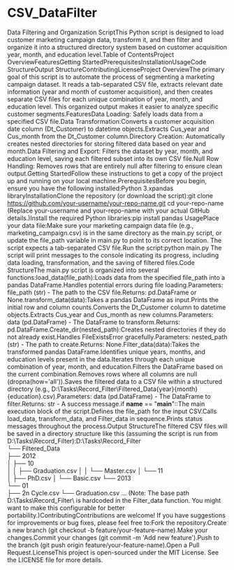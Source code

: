 # CSV_DataFilter
Data Filtering and Organization ScriptThis Python script is designed to load customer marketing campaign data, transform it, and then filter and organize it into a structured directory system based on customer acquisition year, month, and education level.Table of ContentsProject OverviewFeaturesGetting StartedPrerequisitesInstallationUsageCode StructureOutput StructureContributingLicenseProject OverviewThe primary goal of this script is to automate the process of segmenting a marketing campaign dataset. It reads a tab-separated CSV file, extracts relevant date information (year and month of customer acquisition), and then creates separate CSV files for each unique combination of year, month, and education level. This organized output makes it easier to analyze specific customer segments.FeaturesData Loading: Safely loads data from a specified CSV file.Data Transformation:Converts a customer acquisition date column (Dt_Customer) to datetime objects.Extracts Cus_year and Cus_month from the Dt_Customer column.Directory Creation: Automatically creates nested directories for storing filtered data based on year and month.Data Filtering and Export: Filters the dataset by year, month, and education level, saving each filtered subset into its own CSV file.Null Row Handling: Removes rows that are entirely null after filtering to ensure clean output.Getting StartedFollow these instructions to get a copy of the project up and running on your local machine.PrerequisitesBefore you begin, ensure you have the following installed:Python 3.xpandas libraryInstallationClone the repository (or download the script):git clone https://github.com/your-username/your-repo-name.git
cd your-repo-name
(Replace your-username and your-repo-name with your actual GitHub details.)Install the required Python libraries:pip install pandas
UsagePlace your data file:Make sure your marketing campaign data file (e.g., marketing_campaign.csv) is in the same directory as the main.py script, or update the file_path variable in main.py to point to its correct location. The script expects a tab-separated CSV file.Run the script:python main.py
The script will print messages to the console indicating its progress, including data loading, transformation, and the saving of filtered files.Code StructureThe main.py script is organized into several functions:load_data(file_path):Loads data from the specified file_path into a pandas DataFrame.Handles potential errors during file loading.Parameters: file_path (str) - The path to the CSV file.Returns: pd.DataFrame or None.transform_data(data):Takes a pandas DataFrame as input.Prints the initial row and column counts.Converts the Dt_Customer column to datetime objects.Extracts Cus_year and Cus_month as new columns.Parameters: data (pd.DataFrame) - The DataFrame to transform.Returns: pd.DataFrame.Create_dir(nested_path):Creates nested directories if they do not already exist.Handles FileExistsError gracefully.Parameters: nested_path (str) - The path to create.Returns: None.Filter_data(data):Takes the transformed pandas DataFrame.Identifies unique years, months, and education levels present in the data.Iterates through each unique combination of year, month, and education.Filters the DataFrame based on the current combination.Removes rows where all columns are null (dropna(how='all')).Saves the filtered data to a CSV file within a structured directory (e.g., D:\Tasks\Record_Filter\Filtered_Data\{year}\{month}\{education}.csv).Parameters: data (pd.DataFrame) - The DataFrame to filter.Returns: str - A success message.if __name__ == "__main__"::The main execution block of the script.Defines the file_path for the input CSV.Calls load_data, transform_data, and Filter_data in sequence.Prints status messages throughout the process.Output StructureThe filtered CSV files will be saved in a directory structure like this (assuming the script is run from D:\Tasks\Record_Filter\):D:\Tasks\Record_Filter\
└── Filtered_Data\
    ├── 2012\
    │   ├── 10\
    │   │   ├── Graduation.csv
    │   │   └── Master.csv
    │   └── 11\
    │       ├── PhD.csv
    │       └── Basic.csv
    └── 2013\
        └── 01\
            ├── 2n Cycle.csv
            └── Graduation.csv
        ...
(Note: The base path D:\Tasks\Record_Filter\ is hardcoded in the Filter_data function. You might want to make this configurable for better portability.)ContributingContributions are welcome! If you have suggestions for improvements or bug fixes, please feel free to:Fork the repository.Create a new branch (git checkout -b feature/your-feature-name).Make your changes.Commit your changes (git commit -m 'Add new feature').Push to the branch (git push origin feature/your-feature-name).Open a Pull Request.LicenseThis project is open-sourced under the MIT License. See the LICENSE file for more details.
